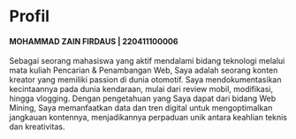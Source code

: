 # Profil

<h4>MOHAMMAD ZAIN FIRDAUS | 220411100006</h4>
Sebagai seorang mahasiswa yang aktif mendalami bidang teknologi melalui mata kuliah Pencarian & Penambangan Web, Saya adalah seorang konten kreator yang memiliki passion di dunia otomotif. Saya mendokumentasikan kecintaannya pada dunia kendaraan, mulai dari review mobil, modifikasi, hingga vlogging. Dengan pengetahuan yang Saya dapat dari bidang Web Mining, Saya memanfaatkan data dan tren digital untuk mengoptimalkan jangkauan kontennya, menjadikannya perpaduan unik antara keahlian teknis dan kreativitas.
